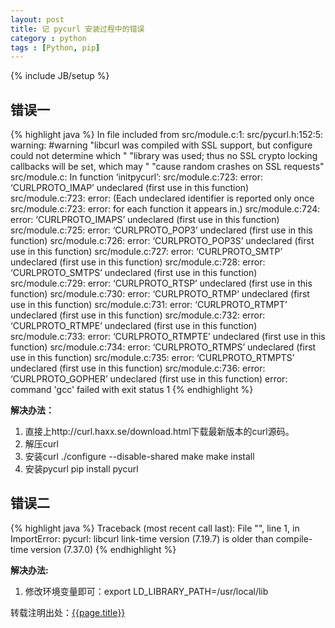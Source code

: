 ```yaml
---
layout: post
title: 记 pycurl 安装过程中的错误
category : python
tags : [Python, pip]
---
```

{% include JB/setup %}

## 错误一 ##

{% highlight java %}
In file included from src/module.c:1:
src/pycurl.h:152:5: warning: #warning "libcurl was compiled with SSL support, but configure could not determine which " "library was used; thus no SSL crypto locking callbacks will be set, which may " "cause random crashes on SSL requests"
src/module.c: In function ‘initpycurl’:
src/module.c:723: error: ‘CURLPROTO_IMAP’ undeclared (first use in this function)
src/module.c:723: error: (Each undeclared identifier is reported only once
src/module.c:723: error: for each function it appears in.)
src/module.c:724: error: ‘CURLPROTO_IMAPS’ undeclared (first use in this function)
src/module.c:725: error: ‘CURLPROTO_POP3’ undeclared (first use in this function) src/module.c:726: error: ‘CURLPROTO_POP3S’ undeclared (first use in this function)
src/module.c:727: error: ‘CURLPROTO_SMTP’ undeclared (first use in this function)
src/module.c:728: error: ‘CURLPROTO_SMTPS’ undeclared (first use in this function)
src/module.c:729: error: ‘CURLPROTO_RTSP’ undeclared (first use in this function) src/module.c:730: error: ‘CURLPROTO_RTMP’ undeclared (first use in this function)
src/module.c:731: error: ‘CURLPROTO_RTMPT’ undeclared (first use in this function)
src/module.c:732: error: ‘CURLPROTO_RTMPE’ undeclared (first use in this function)
src/module.c:733: error: ‘CURLPROTO_RTMPTE’ undeclared (first use in this function)
src/module.c:734: error: ‘CURLPROTO_RTMPS’ undeclared (first use in this function)
src/module.c:735: error: ‘CURLPROTO_RTMPTS’ undeclared (first use in this function)
src/module.c:736: error: ‘CURLPROTO_GOPHER’ undeclared (first use in this function)
error: command 'gcc' failed with exit status 1
{% endhighlight %}

**解决办法：**

1. 直接上http://curl.haxx.se/download.html下载最新版本的curl源码。
2. 解压curl
3. 安装curl ./configure --disable-shared make make install
4. 安装pycurl pip install pycurl

## 错误二 ##

{% highlight java %}
Traceback (most recent call last):
  File "<stdin>", line 1, in <module>
ImportError: pycurl: libcurl link-time version (7.19.7) is older than compile-time version (7.37.0)
{% endhighlight %}

**解决办法:**

1. 修改环境变量即可：export LD_LIBRARY_PATH=/usr/local/lib

转载注明出处：[{{page.title}}]({{permalink}})
